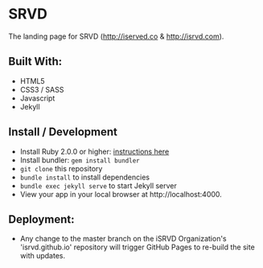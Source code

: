 # SRVD
The landing page for SRVD (http://iserved.co & http://isrvd.com).

## Built With:

* HTML5
* CSS3 / SASS
* Javascript
* Jekyll

## Install / Development

* Install Ruby 2.0.0 or higher:  [instructions here](https://www.ruby-lang.org/en/downloads/)
* Install bundler: `gem install bundler`
* `git clone` this repository
* `bundle install` to install dependencies
* `bundle exec jekyll serve` to start Jekyll server
* View your app in your local browser at http://localhost:4000.

## Deployment:
* Any change to the master branch on the iSRVD Organization's 'isrvd.github.io' repository will trigger GitHub Pages to re-build the site with updates.
